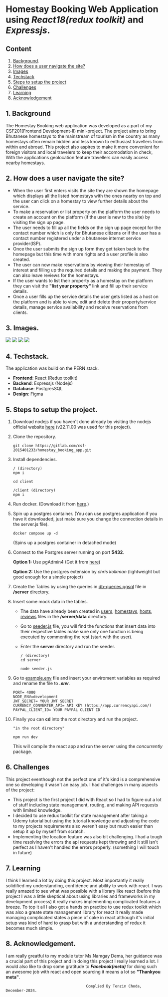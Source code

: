 # Homestay Booking Web Application using *React18(redux toolkit)* and *Expressjs*.

## Content
1. [Background](#1-background).
2. [How does a user navigate the site?](#2-how-does-a-user-navigate-the-site)
3. [Images](#3-images)
4. [Techstack](#4-techstack)
5. [Steps to setup the project](#5-steps-to-setup-the-project)
6. [Challenges](#6-challenges)
7. [Learning](#7-learning)
8. [Acknowledgement](#8-acknowledgement)

## 1. Background
The Homestay Booking web application was developed as a part of my CSF201(Frontend Development-II) mini-project. The project aims to bring Bhutanese homestays to the mainstream of tourism in the country as many homestays often remain hidden and less known to enthusiast travellers from within and abroad. This project also aspires to make it more convenient for foreign visitors and local travelers to keep their accomodation in check, With the applications geolocation feature travellers can easily access nearby homestays.

## 2. How does a user navigate the site?
- When the user first enters visits the site they are shown the homepage which displays all the listed homestays with the ones nearby on top and the user can click on a homestay to view further details about the service.
- To make a reservation or list property on the platform the user needs to create an account on the platform (if the user is new to the site) by visiting the sign up page.
- The user needs to fill up all the fields on the sign up page except for the contact number which is only for Bhutanese citizens or if the user has a contact number registered under a bhutanese internet service provider(ISP).
- Once the user submits the sign up form they get taken back to the homepage but this time with more rights and a user profile is also created.
- The user can now make reservations by viewing their homestay of interest and filling up the required details and making the payment. They can also leave reviews for the homestays.
- If the user wants to list their property as a homestay on the platform they can visit the **"list your property"** link and fill up their service details.
- Once a user fills up the service details the user gets listed as a host on the platform and is able to view, edit and delete their property/service details, manage service availability and receive reservations from clients. 

## 3. Images.
![](/documentation_assets/Screenshot%202024-11-28%20213414.png)
![](/documentation_assets/Screenshot%202024-11-28%20213447.png)
![](/documentation_assets/Screenshot%202024-12-01%20125746.png)
![](/documentation_assets/Screenshot%202024-12-01%20130112.png)

## 4. Techstack.
The application was build on the PERN stack.

- **Frontend**: React (Redux toolkit)
- **Backend**: Expressjs (Nodejs)
- **Database**: PostgresSQL
- **Design**: Figma

## 5. Steps to setup the project.
1. Download nodejs if you haven't done already by visiting the nodejs official website [here](https://nodejs.org/) (v22.11.00 was used for this project).

2. Clone the repository.

   ```
   git clone https://gitlab.com/csf-2015401233/homestay_booking_app.git 
   ```

3. Install dependencies.

    ```
    / (directory)
    npm i

    cd client

    /client (directory)
    npm i
    ```

4. Run docker. (Download it from [here](https://www.docker.com/products/docker-desktop/).)

5. Spin up a postgres container. (You can use postgres application if you have it downloaded, just make sure you change the connection details in the server.js file).

    ```
    docker compose up -d
    ```

    (Spins up a postgres container in detached mode)

6. Connect to the Postgres server running on port **5432**.

    **Option 1:** Use pgAdmin4 (Get it from [here](https://www.pgadmin.org/download/))

    **Option 2:** Use the postgres extension by *chris kolkman* (lightweight but good enough for a simple project)

7. Create the Tables by using the queries in [db-queries.pgsql](/server/db-queries.pgsql) file in **/server** directory.

8. Insert some mock data in the tables.
   - The data have already been created in [users](/server/data/users.js), [homestays](/server/data/homestays.js), [hosts](/server/data/hosts.js), [reviews](/server/data/reviews.js) files in the **/server/data** directory.

   - Go to [seeder.js](/server/seeder.js) file, you will find the functions that insert data into their respective tables make sure only one function is being executed by commenting the rest (start with the user).

   - Enter the **server** directory and run the seeder.
     ```
     / (directory)
     cd server

     node seeder.js
     ```
    
9. Go to [example.env](/example.env) file and insert your enviroment variables as required and rename the file to ***.env***.
    ```
    PORT= 4000
    NODE_ENV=development
    JWT_SECRET= YOUR JWT SECRET
    CURRENCY_CONVERTER_API= API KEY (https://app.currencyapi.com/)
    PAYPAL_CLIENT_ID= YOUR PAYPAL CLIENT ID
    ```

10. Finally you can **cd** into the root directory and run the project.
    ```
    "in the root directory"

    npm run dev
    ```
    This will compile the react app and run the server using the *concurrently* package.

## 6. Challenges
This project eventhough not the perfect one of it's kind is a comprehensive one so developing it wasn't an easy job. I had challenges in many aspects of the project:
- This project is the first project I did with React so I had to figure out a lot of stuff including state management, routing, and making API requests with limited knowledge.
- I decided to use redux toolkit for state management after taking a Udemy tutorial but using the tutorial knowledge and adjusting the code to my projects requirements also weren't easy but much easier than setup it up by myself from scratch.
- Implementing the location feature was also bit challenging. I had a tough time resolving the errors the api requests kept throwing and it still isn't perfect as I haven't handled the errors properly. (something I will touch in future)

## 7. Learning
I think I learned a lot by doing this project. Most importantly it really solidified my understanding, confidence and ability to work with react. I was really amazed to see what was possible with a library like react (before this project I was a little skeptical about using libraries and frameworks in my development process) it really makes implementing complicated features a breeze. To top it all I also got a hands on practice to use redux toolkit which was also a greate state management library for react it really made managing complicated states a piece of cake in react although it's initial setup was kind of hard to grasp but with a understanding of redux it becomes much simple.

## 8. Acknowledgement.
I am really greatful to my module tutor Ms.Namgay Dema, her guidance was a crucial part of this project and in doing this project I really learned a lot. I would also like to drop some gratitude to ***Facebook(meta)*** for doing such an awesome job with react and open sourcing it means a lot so **"Thankyou meta"**.

                                        Complied By Tenzin Choda, December-2024.